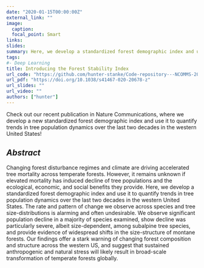 ```yaml
---
date: "2020-01-15T00:00:00Z"
external_link: ""
image:
  caption: 
  focal_point: Smart
links:
slides: 
summary: Here, we develop a standardized forest demographic index and use it to quantify trends in tree population dynamics over the last two decades in the western United States.
tags:
#- Deep Learning
title: Introducing the Forest Stability Index
url_code: "https://github.com/hunter-stanke/Code-repository---NCOMMS-20-20430"
url_pdf: "https://doi.org/10.1038/s41467-020-20678-z"
url_slides: ""
url_video: ""
authors: ["hunter"]
---
```


Check out our recent publication in Nature Communications, where we develop a new standardized forest demographic index and use it to quantify trends in tree population dynamics over the last two decades in the western United States!

## _**Abstract**_
Changing forest disturbance regimes and climate are driving accelerated tree mortality across temperate forests. However, it remains unknown if elevated mortality has induced decline of tree populations and the ecological, economic, and social benefits they provide. Here, we develop a standardized forest demographic index and use it to quantify trends in tree population dynamics over the last two decades in the western United States. The rate and pattern of change we observe across species and tree size-distributions is alarming and often undesirable. We observe significant population decline in a majority of species examined, show decline was particularly severe, albeit size-dependent, among subalpine tree species, and provide evidence of widespread shifts in the size-structure of montane forests. Our findings offer a stark warning of changing forest composition and structure across the western US, and suggest that sustained anthropogenic and natural stress will likely result in broad-scale transformation of temperate forests globally.



